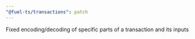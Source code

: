 ```yaml
---
"@fuel-ts/transactions": patch
---
```


Fixed encoding/decoding of specific parts of a transaction and its inputs
